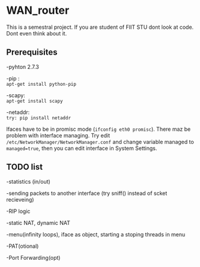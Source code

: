 # WAN_router
This is a semestral project. If you are student of FIIT STU dont look at code. Dont even think about it. 

Prerequisites
-------------
 -pyhton 2.7.3
 
 -pip :   
  `apt-get install python-pip`
 
 -scapy:  
  `apt-get install scapy`
 
 -netaddr:  
  `try: pip install netaddr`
 

Ifaces have to be in promisc mode (`ifconfig eth0 promisc`). There maz be problem with interface managing. Try edit `/etc/NetworkManager/NetworkManager.conf` and change variable managed to `managed=true`, then you can edit interface in System Settings.


TODO list
---------

   -statistics (in/out)
   
   -sending packets to another interface (try sniff() instead of scket recieveing)
   
   -RIP logic
   
   -static NAT, dynamic NAT
   
   -menu(infinity loops), iface as object, starting a stoping threads in menu
   
   -PAT(otional)
   
   -Port Forwarding(opt)
